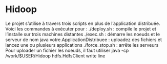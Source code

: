 # Hidoop

Le projet s’utilise à travers trois scripts en plus de l’application distribuée. Voici les commandes à exécuter pour :
./deploy.sh : compile le projet et l’installe sur trois machines distantes
./exec.sh : démarre les noeuds et le serveur de nom
java votre.ApplicationDistribuee : uploadez des fichiers et lancez une ou plusieurs applications
./force_stop.sh : arrête les serveurs
Pour uploader un fichier les noeuds, il faut utiliser
java -cp /work/$USER/Hidoop hdfs.HdfsClient write line <fichier>
